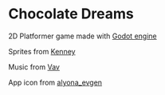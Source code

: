 # Chocolate Dreams

2D Platformer game made with [Godot engine](https://github.com/godotengine/godot)

Sprites from [Kenney](https://kenney.nl/)

Music from [Vav](https://soundcloud.com/user-255042164)

App icon from [alyona_evgen](https://www.instagram.com/alyona_evgen/)
